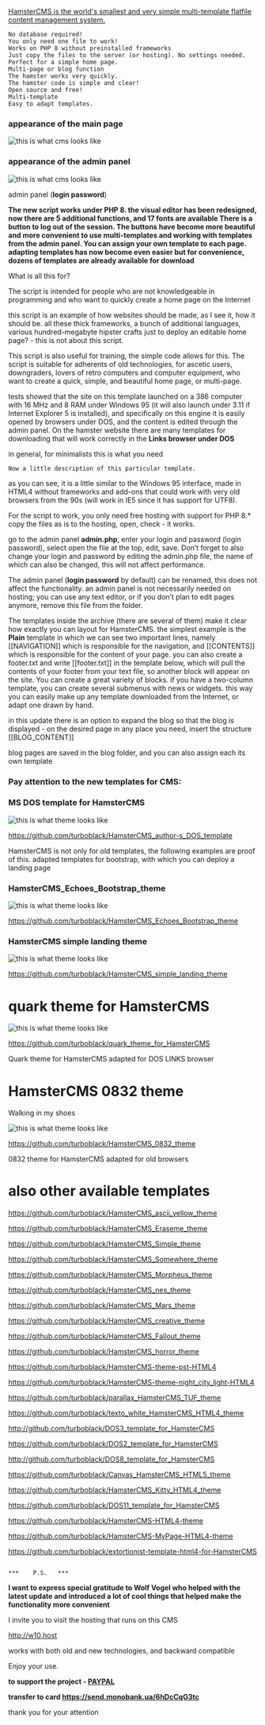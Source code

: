 [HamsterCMS is the world's smallest and very simple multi-template flatfile content management system.](http://old.net.eu.org/)



    No database required!
    You only need one file to work!
    Works on PHP 8 without preinstalled frameworks
    Just copy the files to the server (or hosting). No settings needed.
    Perfect for a simple home page.
    Multi-page or blog function
    The hamster works very quickly.
    The hamster code is simple and clear!
    Open source and free!
    Multi-template
    Easy to adapt templates.
      
  


### appearance of the main page
![this is what cms looks like](https://github.com/turboblack/HamsterCMS/blob/master/image.png)

### appearance of the admin panel
![this is what cms looks like](https://github.com/turboblack/HamsterCMS/blob/master/adminpanel.png)

admin panel (**login password**)

**The new script works under PHP 8. 
the visual editor has been redesigned, now there are 5 additional functions, and 17 fonts are available
There is a button to log out of the session.
The buttons have become more beautiful and more convenient to use
multi-templates and working with templates from the admin panel.
You can assign your own template to each page. 
adapting templates has now become even easier
but for convenience, dozens of templates are already available for download**

What is all this for?

The script is intended for people who are not knowledgeable in programming 
and who want to quickly create a home page on the Internet

this script is an example of how websites should be made, as I see it, 
how it should be. all these thick frameworks, a bunch of 
additional languages, various hundred-megabyte hipster crafts 
just to deploy an editable home page? - this is not about this script.

This script is also useful for training, the simple code allows for this.
The script is suitable for adherents of old technologies, for ascetic users, 
downgraders, lovers of retro computers and computer equipment,
who want to create a quick, simple, and beautiful home page, or multi-page.

tests showed that the site on this template launched on a 386 computer 
with 16 MHz and 8 RAM under Windows 95 (it will also launch under 3.11 
if Internet Explorer 5 is installed), and specifically on this engine 
it is easily opened by browsers under DOS, and the content is edited 
through the admin panel. On the hamster website there are many templates 
for downloading that will work correctly in the **Links browser under DOS**

in general, for minimalists this is what you need

    Now a little description of this particular template.
as you can see, it is a little similar to the Windows 95 interface, 
made in HTML4 without frameworks and add-ons that could work 
with very old browsers from the 90s 
(will work in IE5 since it has support for UTF8).

For the script to work, you only need free hosting with support for PHP 8.*
copy the files as is to the hosting, open, check - it works.

go to the admin panel **admin.php**, enter your 
login and password (login password), select open the file at the top, edit, save.
Don’t forget to also change your login and password by 
editing the admin.php file, the name of which can also be changed, 
this will not affect performance.

The admin panel (**login password** by default) can be renamed, this does not affect the functionality.
an admin panel is not necessarily needed on hosting; you can use any text editor, or if you don’t plan to edit pages anymore, remove this file from the folder.

The templates inside the archive (there are several of them) make it clear how exactly you can layout for HamsterCMS. the simplest example is the **Plain** template in which we can see two important lines, namely [[NAVIGATION]] which is responsible for the navigation, and [[CONTENTS]] which is responsible for the content of your page. you can also create a footer.txt and write [[footer.txt]] in the template below, which will pull the contents of your footer from your text file, so another block will appear on the site. You can create a great variety of blocks. if you have a two-column template, you can create several submenus with news or widgets. this way you can easily make up any template downloaded from the Internet, or adapt one drawn by hand.

in this update there is an option to expand the blog so that the blog is displayed - on the desired page in any place you need, 
insert the structure [[BLOG_CONTENT]]

blog pages are saved in the blog folder, and you can also assign each its own template

### Pay attention to the new templates for CMS:

### MS DOS template for HamsterCMS
![this is what theme looks like](https://github.com/turboblack/HamsterCMS_author-s_DOS_template/blob/main/dos_screenshot.png)

https://github.com/turboblack/HamsterCMS_author-s_DOS_template

HamsterCMS is not only for old templates, the following examples are proof of this. 
adapted templates for bootstrap, with which you can deploy a landing page

### HamsterCMS_Echoes_Bootstrap_theme
![this is what theme looks like](https://github.com/turboblack/HamsterCMS_Echoes_Bootstrap_theme/blob/main/example.png)

https://github.com/turboblack/HamsterCMS_Echoes_Bootstrap_theme

### HamsterCMS simple landing theme
![this is what theme looks like](https://github.com/turboblack/HamsterCMS_simple_landing_theme/blob/main/screenshot.png)

https://github.com/turboblack/HamsterCMS_simple_landing_theme

# quark theme for HamsterCMS 
![this is what theme looks like](https://github.com/turboblack/quark_theme_for_HamsterCMS/blob/main/quark.png)

https://github.com/turboblack/quark_theme_for_HamsterCMS

Quark theme for HamsterCMS adapted for DOS LINKS browser

# HamsterCMS 0832 theme

Walking in my shoes

![this is what theme looks like](https://github.com/turboblack/HamsterCMS_0832_theme/blob/main/0832.png)

https://github.com/turboblack/HamsterCMS_0832_theme

0832 theme for HamsterCMS adapted for old browsers    

# also other available templates
https://github.com/turboblack/HamsterCMS_ascii_yellow_theme

https://github.com/turboblack/HamsterCMS_Eraseme_theme

https://github.com/turboblack/HamsterCMS_Simple_theme

https://github.com/turboblack/HamsterCMS_Somewhere_theme

https://github.com/turboblack/HamsterCMS_Morpheus_theme

https://github.com/turboblack/HamsterCMS_nes_theme

https://github.com/turboblack/HamsterCMS_Mars_theme

https://github.com/turboblack/HamsterCMS_creative_theme

https://github.com/turboblack/HamsterCMS_Fallout_theme

https://github.com/turboblack/HamsterCMS_horror_theme

https://github.com/turboblack/HamsterCMS-theme-pst-HTML4

https://github.com/turboblack/HamsterCMS-theme-night_city_light-HTML4

https://github.com/turboblack/parallax_HamsterCMS_TUF_theme

https://github.com/turboblack/texto_white_HamsterCMS_HTML4_theme

http://github.com/turboblack/DOS3_template_for_HamsterCMS

https://github.com/turboblack/DOS2_template_for_HamsterCMS

http://github.com/turboblack/DOS8_template_for_HamsterCMS

https://github.com/turboblack/Canvas_HamsterCMS_HTML5_theme

https://github.com/turboblack/HamsterCMS_Kitty_HTML4_theme

https://github.com/turboblack/DOS11_template_for_HamsterCMS

https://github.com/turboblack/HamsterCMS-HTML4-theme

https://github.com/turboblack/HamsterCMS-MyPage-HTML4-theme

https://github.com/turboblack/extortionist-template-html4-for-HamsterCMS

                                                                         ***    P.S.   ***
                                                                
**I want to express special gratitude to Wolf Vogel who helped with the latest update 
and introduced a lot of cool things that helped make the functionality more convenient**

I invite you to visit the hosting that runs on this CMS

http://w10.host

works with both old and new technologies, and backward compatible

Enjoy your use.

**to support the project - [PAYPAL](https://www.paypal.com/donate/?hosted_button_id=2PYBDTJ6EM54U)**

**transfer to card https://send.monobank.ua/6hDcCqG3tc**

thank you for your attention
